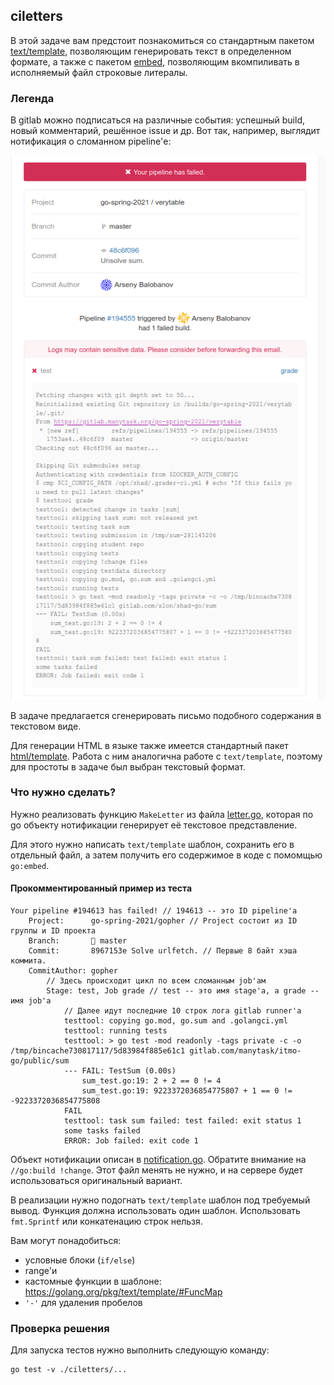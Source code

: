 ## ciletters

В этой задаче вам предстоит познакомиться со стандартным пакетом [text/template](https://golang.org/pkg/text/template/),
позволяющим генерировать текст в определенном формате, а также с пакетом [embed](https://pkg.go.dev/embed),
позволяющим вкомпиливать в исполняемый файл строковые литералы.

### Легенда

В gitlab можно подписаться на различные события: успешный build, новый комментарий, решённое issue и др.
Вот так, например, выглядит нотификация о сломанном pipeline'е:

![Image description](assets/notification.png)

В задаче предлагается сгенерировать письмо подобного содержания в текстовом виде.

Для генерации HTML в языке также имеется стандартный пакет [html/template](https://golang.org/pkg/html/template/).
Работа с ним аналогична работе с `text/template`, поэтому для простоты в задаче был выбран текстовый формат.

### Что нужно сделать?

Нужно реализовать функцию `MakeLetter` из файла [letter.go](./letter.go),
которая по go объекту нотификации генерирует её текстовое представление.

Для этого нужно написать `text/template` шаблон, сохранить его в отдельный файл, а затем получить его содержимое в коде с помомщью `go:embed`.

#### Прокомментированный пример из теста
```
Your pipeline #194613 has failed! // 194613 -- это ID pipeline'а
    Project:      go-spring-2021/gopher // Project состоит из ID группы и ID проекта
    Branch:       🌿 master
    Commit:       8967153e Solve urlfetch. // Первые 8 байт хэша коммита.
    CommitAuthor: gopher
        // Здесь происходит цикл по всем сломанным job'ам
        Stage: test, Job grade // test -- это имя stage'а, а grade -- имя job'а
            // Далее идут последние 10 строк лога gitlab runner'а
            testtool: copying go.mod, go.sum and .golangci.yml
            testtool: running tests
            testtool: > go test -mod readonly -tags private -c -o /tmp/bincache730817117/5d83984f885e61c1 gitlab.com/manytask/itmo-go/public/sum
            --- FAIL: TestSum (0.00s)
                sum_test.go:19: 2 + 2 == 0 != 4
                sum_test.go:19: 9223372036854775807 + 1 == 0 != -9223372036854775808
            FAIL
            testtool: task sum failed: test failed: exit status 1
            some tasks failed
            ERROR: Job failed: exit code 1
```

Объект нотификации описан в [notification.go](notification.go).
Обратите внимание на `//go:build !change`.
Этот файл менять не нужно, и на сервере будет использоваться оригинальный вариант.

В реализации нужно подогнать `text/template` шаблон под требуемый вывод. Функция должна использовать один шаблон.
Использовать `fmt.Sprintf` или конкатенацию строк нельзя.

Вам могут понадобиться:
* условные блоки (`if/else`)
* range'и
* кастомные функции в шаблоне: https://golang.org/pkg/text/template/#FuncMap
* `'-'` для удаления пробелов

### Проверка решения

Для запуска тестов нужно выполнить следующую команду:
```
go test -v ./ciletters/...
```
